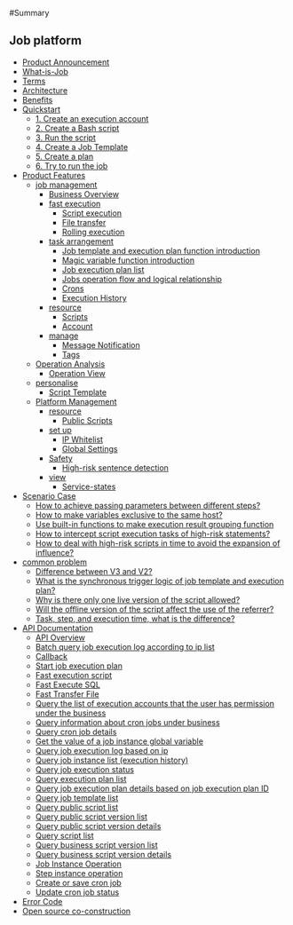 #Summary

## Job platform
* [Product Announcement](https://bk.tencent.com/s-mart/community/question/4147)
* [What-is-Job](UserGuide/Introduction/What-is-Job.md)
* [Terms](UserGuide/Introduction/Terms.md)
* [Architecture](UserGuide/Introduction/Architecture.md)
* [Benefits](UserGuide/Introduction/Benefits.md)
* [Quickstart]()
     * [1. Create an execution account](UserGuide/Quick-Starts/1.Create-system-account.md)
     * [2. Create a Bash script](UserGuide/Quick-Starts/2.Create-a-Bash-script.md)
     * [3. Run the script](UserGuide/Quick-Starts/3.Try-to-run-the-script.md)
     * [4. Create a Job Template](UserGuide/Quick-Starts/4.Create-a-Job-template.md)
     * [5. Create a plan](UserGuide/Quick-Starts/5.Create-a-plan-under-Job-template.md)
     * [6. Try to run the job](UserGuide/Quick-Starts/6.Try-to-run-the-Job-plan.md)
* [Product Features]()
     * [job management]()
         * [Business Overview](UserGuide/Features/Home.md)
         * [fast execution]()
             * [Script execution](UserGuide/Features/One-time-script-exec.md)
             * [File transfer](UserGuide/Features/One-time-file-transfer.md)
             * [Rolling execution](UserGuide/Features/Rolling-execute.md)
         * [task arrangement]()
             * [Job template and execution plan function introduction](UserGuide/Features/Jobs.md)
             * [Magic variable function introduction](UserGuide/Features/Magic-vars.md)
             * [Job execution plan list](UserGuide/Features/Job-plans.md)
             * [Jobs operation flow and logical relationship](UserGuide/Features/Jobs-operation-flow-and-logical-relationship.md)
             * [Crons](UserGuide/Features/Crons.md)
             * [Execution History](UserGuide/Features/History.md)
         * [resource]()
             * [Scripts](UserGuide/Features/Scripts.md)
             * [Account](UserGuide/Features/Accounts.md)
         * [manage]()
             * [Message Notification](UserGuide/Features/Notification.md)
             * [Tags](UserGuide/Features/Tags-management.md)
     * [Operation Analysis]()
         * [Operation View](UserGuide/Features/Dashboard.md)
     * [personalise]()
         * [Script Template](UserGuide/Features/Script-template.md)
     * [Platform Management]()
         * [resource]()
             * [Public Scripts](UserGuide/Features/Public-Scripts.md)
         * [set up]()
             * [IP Whitelist](UserGuide/Features/IP-white_list.md)
             * [Global Settings](UserGuide/Features/Settings.md)
         * [Safety]()
             * [High-risk sentence detection](UserGuide/Features/High-risk-grammar.md)
         * [view]()
             * [Service-states](UserGuide/Features/Service-states.md)
* [Scenario Case]()
     * [How to achieve passing parameters between different steps? ](UserGuide/Best-Practices/How-to-pass-params-through-steps.md)
     * [How to make variables exclusive to the same host? ](UserGuide/Best-Practices/How-to-make-same-host-have-its-own-namespace.md)
     * [Use built-in functions to make execution result grouping function](UserGuide/Best-Practices/Use-built-in-functions-to-make-exec-result-grouping.md)
     * [How to intercept script execution tasks of high-risk statements? ](UserGuide/Best-Practices/How-to-block-high-risk-script-execution.md)
     * [How to deal with high-risk scripts in time to avoid the expansion of influence? ](UserGuide/Best-Practices/How-to-stop-the-spread-of-the-problem-script-immediately.md)
* [common problem]()
     * [Difference between V3 and V2? ](UserGuide/FAQs/Whats-the-diffrent-between-v2-and-v3.md)
     * [What is the synchronous trigger logic of job template and execution plan? ](UserGuide/FAQs/what-changes-will-cause-plan-outofsync-with-template.md)
     * [Why is there only one live version of the script allowed? ](UserGuide/FAQs/why-script-only-allow-one-online-version.md)
     * [Will the offline version of the script affect the use of the referrer? ](UserGuide/FAQs/will-script-ver-offline-affect-the-use-of-reference-plan.md)
     * [Task, step, and execution time, what is the difference? ](UserGuide/FAQs/Whats-the-difference-of-duration-between-task-step-and-execution.md)
* [API Documentation]()
     * [API Overview](APIDocs/README.md)
     * [Batch query job execution log according to ip list](APIDocs/zh_hans/batch_get_job_instance_ip_log.md)
     * [Callback](APIDocs/zh_hans/callback_protocol.md)
     * [Start job execution plan](APIDocs/zh_hans/execute_job_plan.md)
     * [Fast execution script](APIDocs/zh_hans/fast_execute_script.md)
     * [Fast Execute SQL](APIDocs/zh_hans/fast_execute_sql.md)
     * [Fast Transfer File](APIDocs/zh_hans/fast_transfer_file.md)
     * [Query the list of execution accounts that the user has permission under the business](APIDocs/zh_hans/get_account_list.md)
     * [Query information about cron jobs under business](APIDocs/zh_hans/get_cron_list.md)
     * [Query cron job details](APIDocs/zh_hans/get_cron_detail.md)
     * [Get the value of a job instance global variable](APIDocs/zh_hans/get_job_instance_global_var_value.md)
     * [Query job execution log based on ip](APIDocs/zh_hans/get_job_instance_ip_log.md)
     * [Query job instance list (execution history)](APIDocs/zh_hans/get_job_instance_list.md)
     * [Query job execution status](APIDocs/zh_hans/get_job_instance_status.md)
     * [Query execution plan list](APIDocs/zh_hans/get_job_plan_list.md)
     * [Query job execution plan details based on job execution plan ID](APIDocs/zh_hans/get_job_plan_detail.md)
     * [Query job template list](APIDocs/zh_hans/get_job_template_list.md)
     * [Query public script list](APIDocs/zh_hans/get_public_script_list.md)
     * [Query public script version list](APIDocs/zh_hans/get_public_script_version_list.md)
     * [Query public script version details](APIDocs/zh_hans/get_public_script_version_detail.md)
     * [Query script list](APIDocs/zh_hans/get_script_list.md)
     * [Query business script version list](APIDocs/zh_hans/get_script_version_list.md)
     * [Query business script version details](APIDocs/zh_hans/get_script_version_detail.md)
     * [Job Instance Operation](APIDocs/zh_hans/operate_job_instance.md)
     * [Step instance operation](APIDocs/zh_hans/operate_step_instance.md)
     * [Create or save cron job](APIDocs/zh_hans/save_cron.md)
     * [Update cron job status](APIDocs/zh_hans/update_cron_status.md)
* [Error Code](ErrorCode/job_error_code.md)
* [Open source co-construction](https://github.com/TencentBlueKing/bk-job)
